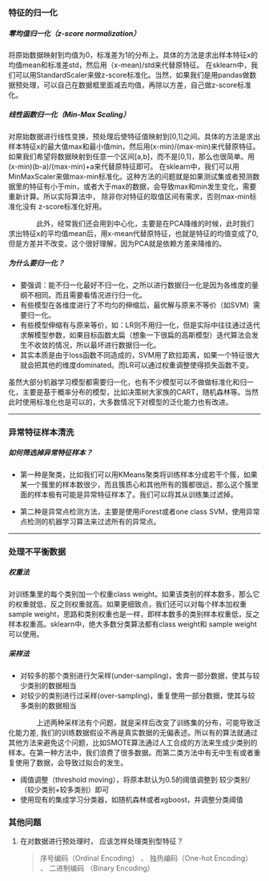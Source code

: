 ### 特征的归一化

##### 零均值归一化（z-score normalization）
将原始数据映射到均值为0，标准差为1的分布上。具体的方法是求出样本特征x的均值mean和标准差std，然后用（x-mean)/std来代替原特征。
在sklearn中，我们可以用StandardScaler来做z-score标准化。当然，如果我们是用pandas做数据预处理，可以自己在数据框里面减去均值，再除以方差，自己做z-score标准化。

##### 线性函数归一化（Min-Max Scaling）
对原始数据进行线性变换，预处理后使特征值映射到[0,1]之间。具体的方法是求出样本特征x的最大值max和最小值min，然后用(x-min)/(max-min)来代替原特征。如果我们希望将数据映射到任意一个区间[a,b]，而不是[0,1]，那么也很简单。用(x-min)(b-a)/(max-min)+a来代替原特征即可。
在sklearn中，我们可以用MinMaxScaler来做max-min标准化。这种方法的问题就是如果测试集或者预测数据里的特征有小于min，或者大于max的数据，会导致max和min发生变化，需要重新计算。所以实际算法中， 除非你对特征的取值区间有需求，否则max-min标准化没有 z-score标准化好用。

　　　　此外，经常我们还会用到中心化，主要是在PCA降维的时候，此时我们求出特征x的平均值mean后，用x-mean代替原特征，也就是特征的均值变成了0, 但是方差并不改变。这个很好理解，因为PCA就是依赖方差来降维的。


##### 为什么要归一化？
 + 要强调：能不归一化最好不归一化，之所以进行数据归一化是因为各维度的量纲不相同。而且需要看情况进行归一化。
 + 有些模型在各维度进行了不均匀的伸缩后，最优解与原来不等价（如SVM）需要归一化。
 + 有些模型伸缩有与原来等价，如：LR则不用归一化，但是实际中往往通过迭代求解模型参数，如果目标函数太扁（想象一下很扁的高斯模型）迭代算法会发生不收敛的情况，所以最坏进行数据归一化。
 + 其实本质是由于loss函数不同造成的，SVM用了欧拉距离，如果一个特征很大就会把其他的维度dominated。而LR可以通过权重调整使得损失函数不变。

虽然大部分机器学习模型都需要归一化，也有不少模型可以不做做标准化和归一化，主要是基于概率分布的模型，比如决策树大家族的CART，随机森林等。当然此时使用标准化也是可以的，大多数情况下对模型的泛化能力也有改进。
***
### 异常特征样本清洗
##### 如何筛选掉异常特征样本？

 + 第一种是聚类，比如我们可以用KMeans聚类将训练样本分成若干个簇，如果某一个簇里的样本数很少，而且簇质心和其他所有的簇都很远，那么这个簇里面的样本极有可能是异常特征样本了。我们可以将其从训练集过滤掉。

 + 第二种是异常点检测方法，主要是使用iForest或者one class SVM，使用异常点检测的机器学习算法来过滤所有的异常点。

***
### 处理不平衡数据
##### 权重法
对训练集里的每个类别加一个权重class weight。如果该类别的样本数多，那么它的权重就低，反之则权重就高。如果更细致点，我们还可以对每个样本加权重sample weight，思路和类别权重也是一样，即样本数多的类别样本权重低，反之样本权重高。sklearn中，绝大多数分类算法都有class weight和 sample weight可以使用。

##### 采样法

 + 对较多的那个类别进行欠采样(under-sampling)，舍弃一部分数据，使其与较少类别的数据相当
 + 对较少的类别进行过采样(over-sampling)，重复使用一部分数据，使其与较多类别的数据相当

　　　　上述两种采样法有个问题，就是采样后改变了训练集的分布，可能导致泛化能力差, 我们的训练数据假设不再是真实数据的无偏表述。所以有的算法就通过其他方法来避免这个问题，比如SMOTE算法通过人工合成的方法来生成少类别的样本。在第一种方法中，我们浪费了很多数据。而第二类方法中有无中生有或者重复使用了数据，会导致过拟合的发生。

 + 阈值调整（threshold moving），将原本默认为0.5的阈值调整到 较少类别/（较少类别+较多类别）即可
 + 使用现有的集成学习分类器，如随机森林或者xgboost，并调整分类阈值

### 其他问题
1.  在对数据进行预处理时， 应该怎样处理类别型特征？
    > 序号编码（Ordinal Encoding） 、 独热编码（One-hot Encoding） 、 二进制编码
（Binary Encoding）
